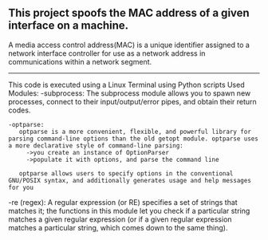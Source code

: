 This project spoofs the MAC address of a given interface on a machine. 
-------------------------------------------------------------------------------------
A media access control address(MAC) is a unique identifier assigned to a network interface 
controller for use as a network address in communications within a network segment.

__________________________________________________________________________________________
This code is executed using a Linux Terminal using Python scripts
Used Modules:
  -subprocess:
    The subprocess module allows you to spawn new processes, connect to their input/output/error pipes, and obtain their return codes.
 ~~~~~~~~~~~~~~~~~~~~~~~~~~~~~~~~~~~~~~~~~~~~~~~~~~~~~~~~~~~~~~~~~~~~~~~~~~~~~~~~~~~~~~~~~~~~~~~~~~~~~~~~~~~~~~~~~~~~~~~~~~~~~~~~~~~~~~~~~~~~~~~~~~~~~~~~~~~~~~~~~~~~~~~~~~~~~~~~~~~~~~~~~~~~~~
 -optparse:
    optparse is a more convenient, flexible, and powerful library for parsing command-line options than the old getopt module. optparse uses a more declarative style of command-line parsing: 
      ->you create an instance of OptionParser
      ->populate it with options, and parse the command line
      
    optparse allows users to specify options in the conventional GNU/POSIX syntax, and additionally generates usage and help messages for you
~~~~~~~~~~~~~~~~~~~~~~~~~~~~~~~~~~~~~~~~~~~~~~~~~~~~~~~~~~~~~~~~~~~~~~~~~~~~~~~~~~~~~~~~~~~~~~~~~~~~~~~~~~~~~~~~~~~~~~~~~~~~~~~~~~~~~~~~~~~~~~~~~~~~~~~~~~~~~~~~~~~~~~~~~~~~~~~~~~~~~~~~~~~~~~~~ 
 -re (regex):
    A regular expression (or RE) specifies a set of strings that matches it; the functions in this module let you check if a particular string matches a given regular expression 
    (or if a given regular expression matches a particular string, which comes down to the same thing).
~~~~~~~~~~~~~~~~~~~~~~~~~~~~~~~~~~~~~~~~~~~~~~~~~~~~~~~~~~~~~~~~~~~~~~~~~~~~~~~~~~~~~~~~~~~~~~~~~~~~~~~~~~~~~~~~~~~~~~~~~~~~~~~~~~~~~~~~~~~~~~~~~~~~~~~~~~~~~~~~~~~~~~~~~~~~~~~~~~~~~~~~~~~~~~~~~  

